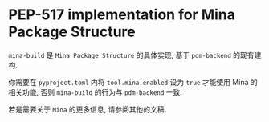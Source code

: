 # PEP-517 implementation for Mina Package Structure

`mina-build` 是 `Mina Package Structure` 的具体实现, 基于 `pdm-backend` 的现有建构.

你需要在 `pyproject.toml` 内将 `tool.mina.enabled` 设为 `true` 才能使用 Mina 的相关功能,
否则 `mina-build` 的行为与 `pdm-backend` 一致.

若是需要关于 `Mina` 的更多信息, 请参阅其他的文稿.